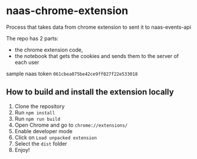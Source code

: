 # naas-chrome-extension

Process that takes data from chrome extension to sent it to naas-events-api

The repo has 2 parts:

- the chrome extension code,
- the notebook that gets the cookies and sends them to the server of each user

sample naas token `061cbea075be42ce9ff027f22e533018`


## How to build and install the extension locally

1. Clone the repository
2. Run `npm install`
3. Run `npm run build`
4. Open Chrome and go to `chrome://extensions/`
5. Enable developer mode
6. Click on `Load unpacked extension`
7. Select the `dist` folder
8. Enjoy!
